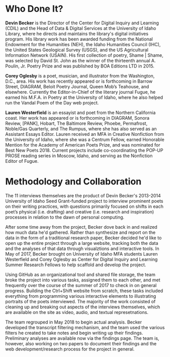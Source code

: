 ---
---
<h1>Who Done It?</h1>

<strong>Devin Becker</strong> is the Director of the Center for Digital Inquiry and Learning (CDIL) and the Head of Data & Digital Services at the University of Idaho Library, where he directs and maintains the library's digital initiatives program. His library work has been awarded funding from the National Endowment for the Humanities (NEH), the Idaho Humanities Council (IHC), the United States Geological Survey (USGS), and the US Agricultural Information Network (USAIN). His first collection of poetry, Shame | Shame, was selected by David St. John as the winner of the thirteenth annual A. Poulin, Jr. Poetry Prize and was published by BOA Editions LTD in 2015.

<strong>Corey Oglesby</strong> is a poet, musician, and illustrator from the Washington, D.C., area. His work has recently appeared or is forthcoming in Barrow Street, DIAGRAM, Beloit Poetry Journal, Queen Mob’s Teahouse, and elsewhere. Currently the Editor-in-Chief of the literary journal Fugue, he earned his M.F.A. in Poetry at the University of Idaho, where he also helped run the Vandal Poem of the Day web project.

<strong>Lauren Westerfield</strong> is an essayist and poet from the Northern California coast. Her work has appeared or is forthcoming in DIAGRAM, Sonora Review, [PANK], Hobart, The Baltimore Review, Phoebe, Permafrost, Noble/Gas Quarterly, and The Rumpus, where she has also served as an Assistant Essays Editor. Lauren received an MFA in Creative Nonfiction from the University of Idaho, where she was a Centrum Fellow, earned Honorable Mention for the Academy of American Poets Prize, and was nominated for Best New Poets 2018. Current projects include co-coordinating the POP-UP PROSE reading series in Moscow, Idaho, and serving as the Nonfiction Editor of Fugue. 

<h1>Methodology and Collaboration</h1>

The 11 interviews themselves are the product of Devin Becker's 2013-2014 University of Idaho Seed Grant-funded project to interview prominent poets on their writing practices, with questions primarily focused on shifts in each poet’s physical (i.e. drafting) and creative (i.e. research and inspiration) processes in relation to the dawn of personal computing. 

After some time away from the project, Becker dove back in and realized how much data he'd gathered. Rather than synthesize and report on the data in the form of a traditional research paper, Becker decided he'd like to open up the entire project through a large website, tracking both the data and the analyses of that data through visualztions and interactive tools. In May of 2017, Becker brought on University of Idaho MFA students Lauren Westerfield and Corey Oglesby as Center for Digital Inquiry and Learning Summer Research Fellows to help scaffold and develop the project.

Using GitHub as an organizational tool and shared file storage, the team broke the project into various tasks, assigned them to each other, and met frequently over the course of the summer of 2017 to check in on general progress. Building the Ctrl+Shift website from scratch, these tasks included everything from programming various interactive elements to illustrating portraits of the poets interviewed. The majority of the work consisted of cleaning up and breaking out aspects of the interviews themselves, which are available on the site as video, audio, and textual represetnations. 

The team regrouped in May 2018 to begin actual analysis. Becker developed the transcript filtering mechanism, and the team used the various filters he created to take notes and begin writing up their findings. Preliminary analyses are available now via the findings page. The team is, however, also working on two papers to document their findings and the web development/research process for the project in general. 

